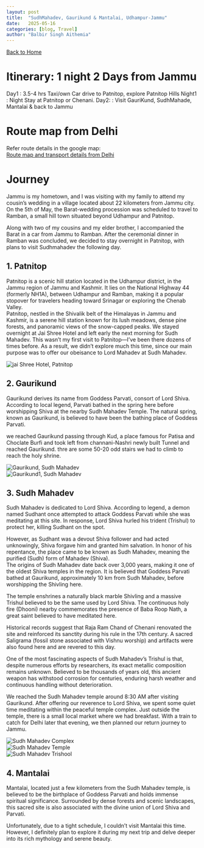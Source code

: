 ```yaml
---
layout: post
title:  "SudhMahadev, Gaurikund & Mantalai, Udhampur-Jammu"
date:   2025-05-16
categories: [blog, Travel]
author: "Balbir Singh Aithemia"
---
```

[Back to Home](https://bsgh1107.github.io/)  


# **Itinerary: 1 night 2 Days from Jammu**
Day1    : 3.5-4 hrs Taxi/own Car drive to Patnitop, explore Patnitop Hills
Night1  : Night Stay at Patnitop or Chenani.
Day2:   : Visit GauriKund, SudhMahade, Mantalai & back to Jammu 
 
# **Route map from Delhi** 

Refer route details in the google map:  
[Route map and transport details from Delhi](https://www.google.com/maps/d/edit?mid=1o-pitHG1ZW724yb87mNDr3aLWwWUUuY&ll=28.93232780838213%2C78.29346499999998&z=9)


# **Journey**
Jammu is my hometown, and I was visiting with my family to attend my cousin’s wedding in a village located about 22 kilometers from Jammu city. On the 5th of May, the Barat-wedding procession was scheduled to travel to Ramban, a small hill town situated beyond Udhampur and Patnitop.

Along with two of my cousins and my elder brother, I accompanied the Barat in a car from Jammu to Ramban. After the ceremonial dinner in Ramban was concluded, we decided to stay overnight in Patnitop, with plans to visit Sudhmahadev the following day. 


## 1. Patnitop
Patnitop is a scenic hill station located in the Udhampur district, in the Jammu region of Jammu and Kashmir. It lies on the National Highway 44 (formerly NH1A), between Udhampur and Ramban, making it a popular stopover for travelers heading toward Srinagar or exploring the Chenab Valley.  
Patnitop, nestled in the Shivalik belt of the Himalayas in Jammu and Kashmir, is a serene hill station known for its lush meadows, dense pine forests, and panoramic views of the snow-capped peaks.
We stayed overnight at Jai Shree Hotel and left early the next morning for Sudh Mahadev. This wasn’t my first visit to Patnitop—I’ve been there dozens of times before. As a result, we didn’t explore much this time, since our main purpose was to offer our obeisance to Lord Mahadev at Sudh Mahadev.


![jai Shree Hotel, Patnitop](/assets/images/Patnitop.jpg)

## 2. Gaurikund
Gaurikund derives its name from Goddess Parvati, consort of Lord Shiva. According to local legend, Parvati bathed in the spring here before worshipping Shiva at the nearby Sudh Mahadev Temple. The natural spring, known as Gaurikund, is believed to have been the bathing place of Goddess Parvati.

we reached Gaurikund passing through Kud, a place famous for Patisa and Choclate Burfi and took left from channani-Nashri newly built Tunnel and reached Gaurikund. thre are some 50-20 odd stairs we had to climb to reach the holy shrine.
 

![Gaurikund, Sudh Mahadev](/assets/images/Gaurikund.jpg)  
![Gaurikund1, Sudh Mahadev](/assets/images/Gaurikund1.jpg) 
 

## 3. Sudh Mahadev
Sudh Mahadev is dedicated to Lord Shiva. According to legend, a demon named Sudhant once attempted to attack Goddess Parvati while she was meditating at this site. In response, Lord Shiva hurled his trident (Trishul) to protect her, killing Sudhant on the spot.

However, as Sudhant was a devout Shiva follower and had acted unknowingly, Shiva forgave him and granted him salvation. In honor of his repentance, the place came to be known as Sudh Mahadev, meaning the purified (Sudh) form of Mahadev (Shiva).  
The origins of Sudh Mahadev date back over 3,000 years, making it one of the oldest Shiva temples in the region. It is believed that Goddess Parvati bathed at Gaurikund, approximately 10 km from Sudh Mahadev, before worshipping the Shivling here.

The temple enshrines a naturally black marble Shivling and a massive Trishul believed to be the same used by Lord Shiva. The continuous holy fire (Dhooni) nearby commemorates the presence of Baba Roop Nath, a great saint believed to have meditated here.

Historical records suggest that Raja Ram Chand of Chenani renovated the site and reinforced its sanctity during his rule in the 17th century. A sacred Saligrama (fossil stone associated with Vishnu worship) and artifacts were also found here and are revered to this day.

One of the most fascinating aspects of Sudh Mahadev’s Trishul is that, despite numerous efforts by researchers, its exact metallic composition remains unknown. Believed to be thousands of years old, this ancient weapon has withstood corrosion for centuries, enduring harsh weather and continuous handling without deterioration.

We reached the Sudh Mahadev temple around 8:30 AM after visiting Gaurikund. After offering our reverence to Lord Shiva, we spent some quiet time meditating within the peaceful temple complex. Just outside the temple, there is a small local market where we had breakfast. With a train to catch for Delhi later that evening, we then planned our return journey to Jammu.

![Sudh Mahadev Complex](/assets/images/SudhMahadevComplex.jpg)  
![Sudh Mahadev Temple](/assets/images/SudhMahadevTemple.jpg)   
![Sudh Mahadev Trishool](/assets/images/SudhMahadevTrishul.jpg)  

## 4. Mantalai
Mantalai, located just a few kilometers from the Sudh Mahadev temple, is believed to be the birthplace of Goddess Parvati and holds immense spiritual significance. Surrounded by dense forests and scenic landscapes, this sacred site is also associated with the divine union of Lord Shiva and Parvati.

Unfortunately, due to a tight schedule, I couldn’t visit Mantalai this time. However, I definitely plan to explore it during my next trip and delve deeper into its rich mythology and serene beauty.


